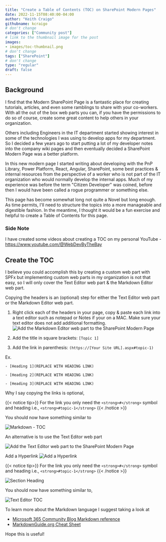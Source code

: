 ```yaml
---
title: "Create a Table of Contents (TOC) on SharePoint Modern Pages"
date: 2022-11-15T08:40:00-04:00
author: "Keith Craigo"
githubname: kcraigo
# don't change
categories: ["Community post"]
# link to the thumbnail image for the post
images:
- images/toc-thumbnail.png
# don't change
tags: ["SharePoint"]
# don't change
type: "regular"
draft: false
---
```


## Background

I find that the Modern SharePoint Page is a fantastic place for creating tutorials, articles, and even some ramblings to share with your co-workers.
With all the out of the box web parts you can, if you have the permissions to do so of course, create some great content to help others in your organization.


Others including Engineers in the IT department started showing interest in some of the technologies I was using to develop apps for my department. 
So I decided a few years ago to start putting a lot of my developer notes into the company wiki pages and then eventually decided a SharePoint Modern Page was a better platform. 


In this new modern page I started writing about developing with the PnP Library, Power Platform, React, Angular, SharePoint, some best practices & internal resources from the perspective of a worker who is not part of the IT organization who would normally develop the internal apps. Much of my experience was before the term "Citizen Developer" was coined, before then I would have been called a rogue programmer or something else.


This page has become somewhat long not quite a Novel but long enough. As time permits, I'll need to structure the topics into a more manageable and digestible fashion. In the meantime, I thought it would be a fun exercise and helpful to create a Table of Contents for this page. 

### Side Note

I have created some videos about creating a TOC on my personal YouTube - https://www.youtube.com/@WebDevByTheBay

## Create the TOC

I believe you could accomplish this by creating a custom web part with SPFx but implementing custom web parts in my organization is not that easy, so I will only cover the Text Editor web part & the Markdown Editor web part.

Copying the headers is an (optional) step for either the Text Editor web part or the Markdown Editor web part.

1. Right click each of the headers in your page, copy & paste each link into a text editor such as notepad or Notes if your on a MAC. 
Make sure your text editor does not add additional formatting.
![Add the Markdown Editor web part to the SharePoint Modern Page](images/markdown-web-part.png) 

2. Add the title in square brackets: `[Topic 1]`
3. Add the link in parenthesis: `(https://[Your Site URL].aspx#topic-1)`

Ex.

`- [Heading 1](REPLACE WITH HEADING LINK)`

`- [Heading 2](REPLACE WITH HEADING LINK)`

`- [Heading 3](REPLACE WITH HEADING LINK)`

Why I say copying the links is optional, 


{{< notice tip>}}
For the link you only need the `<strong>#</strong>` symbol and heading i.e., `<strong>#topic-1</strong>`
{{< /notice >}}

You should now have something similar to 

![Markdown - TOC](images/toc-markdown-links.png) 


An alternative is to use the Text Editor web part

![Add the Text Editor web part to the SharePoint Modern Page](images/text-editor-web-part.png) 

Add a Hyperlink
![Add a Hyperlink](images/text-editor-hyperlink.png) 

{{< notice tip>}}
For the link you only need the `<strong>#</strong>` symbol and heading i.e., `<strong>#topic-1</strong>`
{{< /notice >}}


![Section Heading](images/text-editor-hyperlink-heading.png) 

You should now have something similar to,

![Text Editor TOC](images/text-editor-TOC.png) 

To learn more about the Markdown language I suggest taking a look at

- [Microsoft 365 Community Blog Markdown reference](https://github.com/pnp/blog/wiki/Microsoft-365-Community-Blog-Markdown-reference)
- [MarkdownGuide.org Cheat Sheet](https://www.markdownguide.org/basic-syntax)

Hope this is useful!
